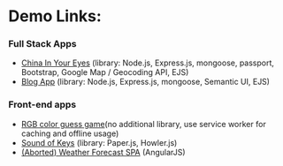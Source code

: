 <h1>Demo Links:</h1>
<h3 class="panel-title">Full Stack Apps</h3>
<ul>
  <li><a href="http://ec2-54-205-90-229.compute-1.amazonaws.com:8082">China In Your Eyes</a> (library: Node.js, Express.js, mongoose, passport, Bootstrap, Google Map / Geocoding API, EJS)</li>
  <li><a href="http://ec2-54-205-90-229.compute-1.amazonaws.com:8081">Blog App</a> (library: Node.js, Express.js, mongoose, Semantic UI, EJS)</li>
</ul>
<h3 class="panel-title">Front-end apps</h3>
<ul>
  <li><a href="https://rgbgame-c488d.firebaseapp.com/">RGB color guess game</a>(no additional library, use service worker for caching and offline usage)</li>	
  <li><a href="SoundOfKeys/paper101.html">Sound of Keys</a> (library: Paper.js, Howler.js)</li>
  <li><a href="#">(Aborted) Weather Forecast SPA</a> (AngularJS)</li>
</ul>
